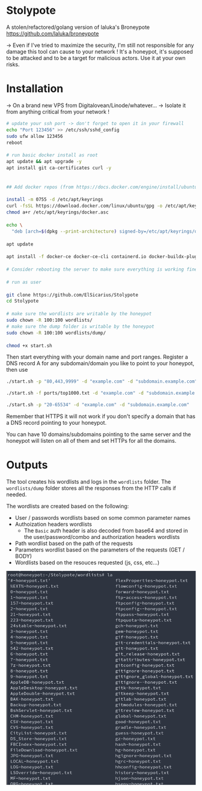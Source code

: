 # Stolypote


A stolen/refactored/golang version of laluka's Broneypote https://github.com/laluka/broneypote


-> Even if I've tried to maximize the security, I'm still not responsible for any damage this tool can cause to your network ! It's a honeypot, it's supposed to be attacked and to be a target for malicious actors. Use it at your own risks.

# Installation

-> On a brand new VPS from Digitalovean/Linode/whatever...
-> Isolate it from anything critical from your network !

```bash
# update your ssh port -> don't forget to open it in your firewall
echo "Port 123456" >> /etc/ssh/sshd_config
sudo ufw allow 123456
reboot

# run basic docker install as root
apt update && apt upgrade -y
apt install git ca-certificates curl -y


## Add docker repos (from https://docs.docker.com/engine/install/ubuntu/#install-using-the-repository)

install -m 0755 -d /etc/apt/keyrings
curl -fsSL https://download.docker.com/linux/ubuntu/gpg -o /etc/apt/keyrings/docker.asc
chmod a+r /etc/apt/keyrings/docker.asc

echo \
  "deb [arch=$(dpkg --print-architecture) signed-by=/etc/apt/keyrings/docker.asc] https://download.docker.com/linux/ubuntu  $(. /etc/os-release && echo "${UBUNTU_CODENAME:-$VERSION_CODENAME}") stable" | tee /etc/apt/sources.list.d/docker.list > /dev/null

apt update

apt install -f docker-ce docker-ce-cli containerd.io docker-buildx-plugin docker-compose-plugin

# Consider rebooting the server to make sure everything is working fine

# run as user

git clone https://github.com/ElSicarius/Stolypote
cd Stolypote

# make sure the wordlists are writable by the honeypot
sudo chown -R 100:100 wordlists/
# make sure the dump folder is writable by the honeypot
sudo chown -R 100:100 wordlists/dump/

chmod +x start.sh

```

Then start everything with your domain name and port ranges. Register a DNS record A for any subdomain/domain you like to point to your honeypot, then use

```bash
./start.sh -p "80,443,9999" -d "example.com" -d "subdomain.example.com"

```

```bash
./start.sh -f ports/top1000.txt -d "example.com" -d "subdomain.example.com"

```

```bash
./start.sh -p "20-65534" -d "example.com" -d "subdomain.example.com"

```
Remember that HTTPS it will not work if you don't specify a domain that has a DNS record pointing to your honeypot.

You can have 10 domains/subdomains pointing to the same server and the honeypot will listen on all of them and set HTTPs for all the domains.

# Outputs

The tool creates his wordlists and logs in the `wordlists` folder.
The  `wordlists/dump` folder stores all the responses from the HTTP calls if needed.

The wordlists are created based on the following:
- User / passwords wordlists based on some common parameter names
- Authoization headers wordlists
   - The `Basic` auth header is also decoded from base64 and stored in the user/password/combo and authorization headers wordlists
- Path wordlist based on the path of the requests
- Parameters wordlist based on the parameters of the requests (GET / BODY)
- Wordlists based on the resouces requested (js, css, etc...)

![Wordlists examples](wordlists_example.png)
